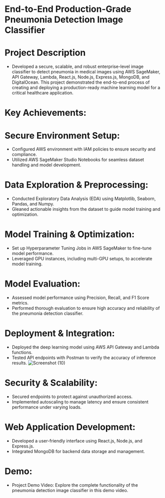 # End-to-End Production-Grade Pneumonia Detection Image Classifier
# Project Description 
* Developed a secure, scalable, and robust enterprise-level image classifier to detect pneumonia in medical images using AWS SageMaker, API Gateway, Lambda, React.js, Node.js, Express.js, MongoDB, and DigitalOcean. This project demonstrated the end-to-end process of creating and deploying a production-ready machine learning model for a critical healthcare application.

# Key Achievements:

# Secure Environment Setup:
* Configured AWS environment with IAM policies to ensure security and compliance.
* Utilized AWS SageMaker Studio Notebooks for seamless dataset handling and model development.
# Data Exploration & Preprocessing:
* Conducted Exploratory Data Analysis (EDA) using Matplotlib, Seaborn, Pandas, and Numpy.
* Gleaned actionable insights from the dataset to guide model training and optimization.
# Model Training & Optimization:
* Set up Hyperparameter Tuning Jobs in AWS SageMaker to fine-tune model performance.
* Leveraged GPU instances, including multi-GPU setups, to accelerate model training.
# Model Evaluation:
* Assessed model performance using Precision, Recall, and F1 Score metrics.
* Performed thorough evaluation to ensure high accuracy and reliability of the pneumonia detection classifier.
# Deployment & Integration:

* Deployed the deep learning model using AWS API Gateway and Lambda functions.
* Tested API endpoints with Postman to verify the accuracy of inference results.
![Screenshot (10)](https://github.com/user-attachments/assets/c27885c7-b4f4-4e08-a62b-8d972a1ecd3e)



# Security & Scalability:
* Secured endpoints to protect against unauthorized access.
* Implemented autoscaling to manage latency and ensure consistent performance under varying loads.

# Web Application Development:
* Developed a user-friendly interface using React.js, Node.js, and Express.js.
* Integrated MongoDB for backend data storage and management.

# Demo:
* Project Demo Video: Explore the complete functionality of the pneumonia detection image classifier in this demo video.
